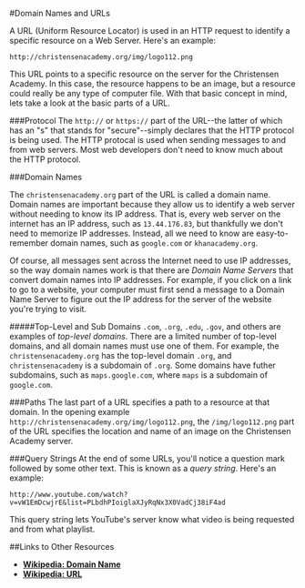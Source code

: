 #Domain Names and URLs

A URL (Uniform Resource Locator) is used in an HTTP request to identify a specific resource on a Web Server. Here's an example:

```
http://christensenacademy.org/img/logo112.png
```

This URL points to a specific resource on the server for the Christensen Academy. In this case, the resource happens to be an image, but a resource could really be any type of computer file. With that basic concept in mind, lets take a look at the basic parts of a URL.

###Protocol
The `http://` or `https://` part of the URL--the latter of which has an "s" that stands for "secure"--simply declares that the HTTP protocol is being used. The HTTP protocal is used when sending messages to and from web servers. Most web developers don't need to know much about the HTTP protocol.

###Domain Names

The `christensenacademy.org` part of the URL is called a domain name. Domain names are important because they allow us to identify a web server without needing to know its IP address. That is, every web server on the internet has an IP address, such as `13.44.176.83`, but thankfully we don't need to memorize IP addresses. Instead, all we need to know are easy-to-remember domain names, such as `google.com` or `khanacademy.org`.

Of course, all messages sent across the Internet need to use IP addresses, so the way domain names work is that there are *Domain Name Servers* that convert domain names into IP addresses. For example, if you click on a link to go to a website, your computer must first send a message to a Domain Name Server to figure out the IP address for the server of the website you're trying to visit.

#####Top-Level and Sub Domains
`.com`, `.org`, `.edu`, `.gov`, and others are examples of *top-level domains*. There are a limited number of top-level domains, and all domain names must use one of them. For example, the `christensenacademy.org` has the top-level domain `.org`, and `christensenacademy` is a subdomain of `.org`. Some domains have futher subdomains, such as `maps.google.com`, where `maps` is a subdomain of `google.com`.

###Paths
The last part of a URL specifies a path to a resource at that domain. In the opening example `http://christensenacademy.org/img/logo112.png`, the `/img/logo112.png` part of the URL specifies the location and name of an image on the Christensen Academy server.

###Query Strings
At the end of some URLs, you'll notice a question mark followed by some other text. This is known as a *query string*. Here's an example:

```
http://www.youtube.com/watch?v=vW1EmDcwjrE&list=PLbdhPIoiglaXJyRqNx3X0VadCj38iF4ad
```

This query string lets YouTube's server know what video is being requested and from what playlist.


##Links to Other Resources
* **[Wikipedia: Domain Name](http://en.wikipedia.org/wiki/Domain_name)**
* **[Wikipedia: URL](http://en.wikipedia.org/wiki/Uniform_resource_locator)**
